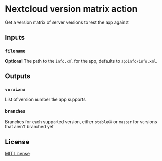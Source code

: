 # Nextcloud version matrix action

Get a version matrix of server versions to test the app against

## Inputs

### `filename`
**Optional** The path to the `info.xml` for the app, defaults to `appinfo/info.xml`.

## Outputs

### `versions`

List of version number the app supports

### `branches`

Branches for each supported version, either `stableXX` or `master` for versions that aren't branched yet.

## License
[MIT License](LICENSE.md)

